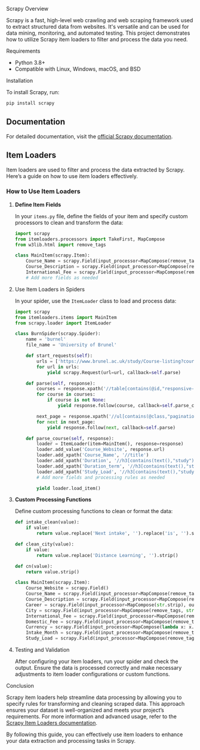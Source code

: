 

Scrapy Overview

Scrapy is a fast, high-level web crawling and web scraping framework used to extract structured data from websites. It's versatile and can be used for data mining, monitoring, and automated testing. This project demonstrates how to utilize Scrapy item loaders to filter and process the data you need.

Requirements

- Python 3.8+
- Compatible with Linux, Windows, macOS, and BSD

Installation

To install Scrapy, run:

```bash
pip install scrapy
```

## Documentation

For detailed documentation, visit the [official Scrapy documentation](https://docs.scrapy.org/en/latest/).

## Item Loaders

Item loaders are used to filter and process the data extracted by Scrapy. Here’s a guide on how to use item loaders effectively.

### How to Use Item Loaders

1. **Define Item Fields**

   In your `items.py` file, define the fields of your item and specify custom processors to clean and transform the data:

   ```python
   import scrapy
   from itemloaders.processors import TakeFirst, MapCompose
   from w3lib.html import remove_tags

   class MainItem(scrapy.Item):
       Course_Name = scrapy.Field(input_processor=MapCompose(remove_tags, str.strip), output_processor=TakeFirst())
       Course_Description = scrapy.Field(input_processor=MapCompose(remove_tags, str.strip))
       International_Fee = scrapy.Field(input_processor=MapCompose(remove_tags, str.strip, lambda x: x.replace('A$', 'AUD')), output_processor=TakeFirst())
       # Add more fields as needed
   ```

2. Use Item Loaders in Spiders

   In your spider, use the `ItemLoader` class to load and process data:

   ```python
   import scrapy
   from itemloaders.items import MainItem
   from scrapy.loader import ItemLoader

   class BurnSpider(scrapy.Spider):
       name = 'burnel'
       file_name = 'University of Brunel'

       def start_requests(self):
           urls = ['https://www.brunel.ac.uk/study/Course-listing?courseLevel=&page=0']
           for url in urls:
               yield scrapy.Request(url=url, callback=self.parse)

       def parse(self, response):
           courses = response.xpath('//table[contains(@id,"responsive-example-table")]//a/@href').getall()
           for course in courses:
               if course is not None:
                   yield response.follow(course, callback=self.parse_course)

           next_page = response.xpath('//ul[contains(@class,"pagination")]//a/@href').getall()
           for next in next_page:
               yield response.follow(next, callback=self.parse)

       def parse_course(self, response):
           loader = ItemLoader(item=MainItem(), response=response)
           loader.add_value('Course_Website', response.url)
           loader.add_xpath('Course_Name', '//title')
           loader.add_xpath('Duration', '//h3[contains(text(),"study")]/parent::div')
           loader.add_xpath('Duration_term', '//h3[contains(text(),"study")]/parent::div')
           loader.add_xpath('Study_Load', '//h3[contains(text(),"study")]/parent::div')
           # Add more fields and processing rules as needed

           yield loader.load_item()
   ```

3. **Custom Processing Functions**

   Define custom processing functions to clean or format the data:

   ```python
   def intake_clean(value):
       if value:
           return value.replace('Next intake', '').replace('is', '').strip()

   def clean_city(value):
       if value:
           return value.replace('Distance Learning', '').strip()

   def cn(value):
       return value.strip()

   class MainItem(scrapy.Item):
       Course_Website = scrapy.Field()
       Course_Name = scrapy.Field(input_processor=MapCompose(remove_tags, str.strip, cn), output_processor=TakeFirst())
       Course_Description = scrapy.Field(input_processor=MapCompose(remove_tags, str.strip))
       Career = scrapy.Field(input_processor=MapCompose(str.strip), output_processor=TakeFirst())
       City = scrapy.Field(input_processor=MapCompose(remove_tags, str.strip, clean_city))
       International_Fee = scrapy.Field(input_processor=MapCompose(remove_tags, str.strip, lambda x: x.replace('A$', 'AUD')), output_processor=TakeFirst())
       Domestic_Fee = scrapy.Field(input_processor=MapCompose(remove_tags, str.strip, lambda x: x.replace('A$', 'AUD')), output_processor=TakeFirst())
       Currency = scrapy.Field(input_processor=MapCompose(lambda x: x.strip()))
       Intake_Month = scrapy.Field(input_processor=MapCompose(remove_tags, str.strip, lambda x: x.strip()))
       Study_Load = scrapy.Field(input_processor=MapCompose(remove_tags, str.strip, lambda x: x.strip()))
   ```

4. Testing and Validation

   After configuring your item loaders, run your spider and check the output. Ensure the data is processed correctly and make necessary adjustments to item loader configurations or custom functions.

Conclusion

Scrapy item loaders help streamline data processing by allowing you to specify rules for transforming and cleaning scraped data. This approach ensures your dataset is well-organized and meets your project’s requirements. For more information and advanced usage, refer to the [Scrapy Item Loaders documentation](https://docs.scrapy.org/en/latest/topics/loaders.html).

By following this guide, you can effectively use item loaders to enhance your data extraction and processing tasks in Scrapy.

